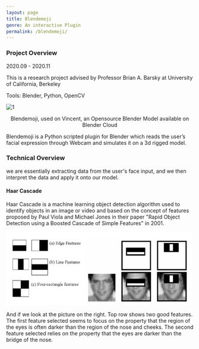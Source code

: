 ```yaml
---
layout: page
title: Blendemoji
genre: An interactive Plugin
permalink: /blendemoji/
---
```


### Project Overview

2020.09 - 2020.11

This is a research project advised by Professor Brian A. Barsky at University of California, Berkeley

Tools: Blender, Python, OpenCV

<div class="w3-container w3-center">
  	<img src="/img/blendemoji.gif" alt="1" class="center" width="500"/>
</div>

<p style="text-align:center">Blendemoji, used on Vincent, an Opensource Blender Model available on Blender Cloud</p>

Blendemoji is a Python scripted plugin for Blender which reads the user’s facial expression through Webcam and simulates it on a 3d rigged model.

### Technical Overview

we are essentially extracting data from the user's face input, and we then interpret the data and apply it onto our model.

#### Haar Cascade

Haar Cascade is a machine learning object detection algorithm used to identify objects in an image or video and based on the concept of features proposed by Paul Viola and Michael Jones in their paper "Rapid Object Detection using a Boosted Cascade of Simple Features" in 2001.

<div class="w3-container w3-center">
  	<img src="/img/haarcascade.png" alt="1" class="center" width="500"/>
</div>

And if we look at the picture on the right. Top row shows two good features. The first feature selected seems to focus on the property that the region of the eyes is often darker than the region of the nose and cheeks. The second feature selected relies on the property that the eyes are darker than the bridge of the nose. 

####